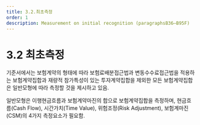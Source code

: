 ```yaml
---
title: 3.2.최초측정
order: 1
description: Measurement on initial recognition (paragraphsB36–B95F)
---
```


# 3.2 최초측정

기준서에서는 보험계약의 형태에 따라 보험료배분접근법과 변동수수료접근법을 적용하는 보험계약집합과 재량적 참가특성이 있는 투자계약집합을 제외한 모든 보험계약집합은 일반모형에 따라 측정할 것을 제시하고 있음.

일반모형은 이행현금흐름과 보험계약마진의 합으로 보험계약집합을 측정하며, 현금흐름(Cash Flow), 시간가치(Time Value), 위험조정(Risk Adjustment), 보험계마진(CSM)의 4가지 측정요소가 필요함.


